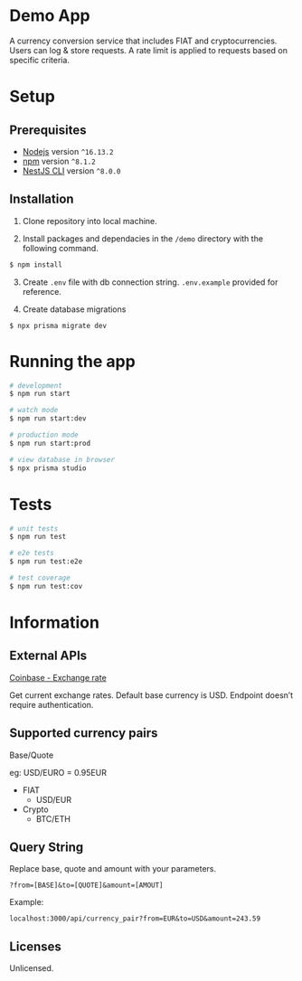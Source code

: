 # Demo App

A currency conversion service that includes FIAT and cryptocurrencies. Users can log & store requests. A rate limit is applied to requests based on specific criteria.

# Setup

## Prerequisites

- [Nodejs](https://nodejs.org/en/download/) version `^16.13.2`
- [npm](https://nodejs.org/en/download/) version `^8.1.2`
- [NestJS CLI](https://docs.nestjs.com/) version `^8.0.0`

## Installation

1. Clone repository into local machine.

2. Install packages and dependacies in the `/demo` directory with the following command.

```bash
$ npm install
```

3. Create `.env` file with db connection string. `.env.example` provided for reference.

4. Create database migrations

```
$ npx prisma migrate dev
```

# Running the app

```bash
# development
$ npm run start

# watch mode
$ npm run start:dev

# production mode
$ npm run start:prod

# view database in browser
$ npx prisma studio
```

# Tests

```bash
# unit tests
$ npm run test

# e2e tests
$ npm run test:e2e

# test coverage
$ npm run test:cov
```

# Information

## External APIs

[Coinbase - Exchange rate](https://developers.coinbase.com/api/v2#get-exchange-rates)

Get current exchange rates. Default base currency is USD. Endpoint doesn’t require authentication.

## Supported currency pairs

Base/Quote

eg: USD/EURO = 0.95EUR

- FIAT
  - USD/EUR
- Crypto
  - BTC/ETH

## Query String

Replace base, quote and amount with your parameters.

`?from=[BASE]&to=[QUOTE]&amount=[AMOUT]`

Example:

`localhost:3000/api/currency_pair?from=EUR&to=USD&amount=243.59`

## Licenses

Unlicensed.

